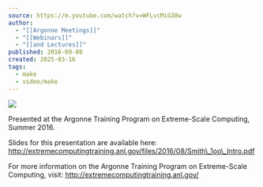 ```yaml
---
source: https://m.youtube.com/watch?v=WFLvcMiG38w
author:
  - "[[Argonne Meetings]]"
  - "[[Webinars]]"
  - "[[and Lectures]]"
published: 2016-09-08
created: 2025-03-16
tags:
  - make
  - video/make
---
```

![](https://www.youtube.com/watch?v=WFLvcMiG38w)  

Presented at the Argonne Training Program on Extreme-Scale Computing, Summer 2016.  
  
Slides for this presentation are available here:  
http://extremecomputingtraining.anl.gov/files/2016/08/Smith\_1oo\_Intro.pdf  
  
For more information on the Argonne Training Program on Extreme-Scale Computing, visit: http://extremecomputingtraining.anl.gov/